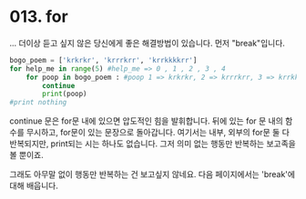 # 013. for
... 더이상 듣고 싶지 않은 당신에게 좋은 해결방법이 있습니다. 먼저 "break"입니다.

```python
bogo_poem = ['krkrkr', 'krrrkrr', 'krrkkkkrr']
for help_me in range(5) #help_me => 0 , 1 , 2 , 3 , 4
	for poop in bogo_poem : #poop 1 => krkrkr, 2 => krrrkrr, 3 => krrkkkkrr
		continue
		print(poop)
#print nothing
```

continue 문은 for문 내에 있으면 압도적인 힘을 발휘합니다. 뒤에 있는 for 문 내의 함수를 무시하고, for문이 있는 문장으로 돌아갑니다. 여기서는 내부, 외부의 for문 둘 다 반복되지만, print되는 시는 하나도 없습니다. 그저 의미 없는 행동만 반복하는 보고족을 볼 뿐이죠.

그래도 아무말 없이 행동만 반복하는 건 보고싶지 않네요. 다음 페이지에서는 'break'에 대해 배웁니다.

